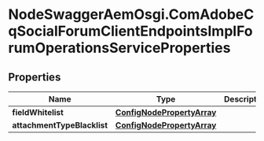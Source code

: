 # NodeSwaggerAemOsgi.ComAdobeCqSocialForumClientEndpointsImplForumOperationsServiceProperties

## Properties
Name | Type | Description | Notes
------------ | ------------- | ------------- | -------------
**fieldWhitelist** | [**ConfigNodePropertyArray**](ConfigNodePropertyArray.md) |  | [optional] 
**attachmentTypeBlacklist** | [**ConfigNodePropertyArray**](ConfigNodePropertyArray.md) |  | [optional] 


